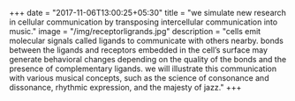 +++
date = "2017-11-06T13:00:25+05:30"
title = "we simulate new research in cellular communication by transposing intercellular communication into music."
image = "/img/receptorligrands.jpg"
description = "cells emit molecular signals called ligands to communicate with others nearby. bonds between the ligands and receptors embedded in the cell’s surface may generate behavioral changes depending on the quality of the bonds and the presence of complementary ligands. we will illustrate this communication with various musical concepts, such as the science of consonance and dissonance, rhythmic expression, and the majesty of jazz."
+++


